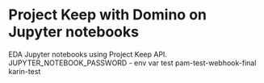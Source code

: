 # Project Keep with Domino on Jupyter notebooks
EDA Jupyter notebooks using Project Keep API.
<br>
JUPYTER_NOTEBOOK_PASSWORD - env var test
pam-test-webhook-final
karin-test

